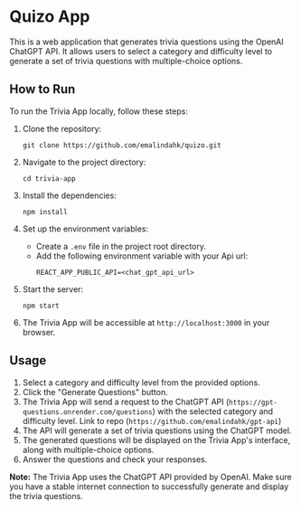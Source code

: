 # Quizo App

This is a web application that generates trivia questions using the OpenAI ChatGPT API. It allows users to select a category and difficulty level to generate a set of trivia questions with multiple-choice options.

## How to Run

To run the Trivia App locally, follow these steps:

1. Clone the repository:
   ```
   git clone https://github.com/emalindahk/quizo.git
   ```

2. Navigate to the project directory:
   ```
   cd trivia-app
   ```

3. Install the dependencies:
   ```
   npm install
   ```

4. Set up the environment variables:
   - Create a `.env` file in the project root directory.
   - Add the following environment variable with your Api url:
     ```
     REACT_APP_PUBLIC_API=<chat_gpt_api_url>
     ```

5. Start the server:
   ```
   npm start
   ```

6. The Trivia App will be accessible at `http://localhost:3000` in your browser.

## Usage

1. Select a category and difficulty level from the provided options.
2. Click the "Generate Questions" button.
3. The Trivia App will send a request to the ChatGPT API (`https://gpt-questions.onrender.com/questions`) with the selected category and difficulty level. Link to repo (`https://github.com/emalindahk/gpt-api`)
4. The API will generate a set of trivia questions using the ChatGPT model.
5. The generated questions will be displayed on the Trivia App's interface, along with multiple-choice options.
6. Answer the questions and check your responses.

**Note:** The Trivia App uses the ChatGPT API provided by OpenAI. Make sure you have a stable internet connection to successfully generate and display the trivia questions.
